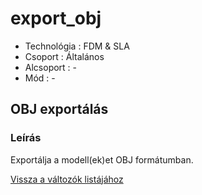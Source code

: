 # export\_obj

* Technológia :  FDM & SLA
* Csoport : Általános
* Alcsoport : -
* Mód : - 

## OBJ exportálás

### Leírás

Exportálja a modell\(ek\)et OBJ formátumban.

[Vissza a változók listájához](./)

